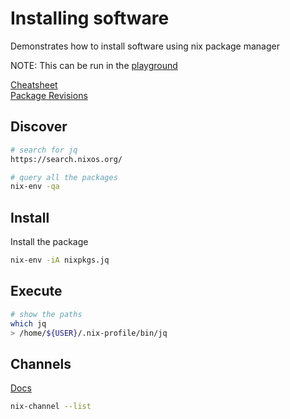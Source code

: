 # Installing software
Demonstrates how to install software using nix package manager

NOTE: This can be run in the [playground](../00_playground/README.md)


[Cheatsheet](https://nixos.wiki/wiki/Cheatsheet)  
[Package Revisions](https://lazamar.co.uk/nix-versions/?channel=nixpkgs-unstable&package=kubectl)  


## Discover
```sh
# search for jq
https://search.nixos.org/

# query all the packages
nix-env -qa
```

## Install
Install the package
```sh
nix-env -iA nixpkgs.jq
```

## Execute
```sh
# show the paths
which jq
> /home/${USER}/.nix-profile/bin/jq

```

## Channels
[Docs](https://nixos.wiki/wiki/Nix_channels)

```sh
nix-channel --list
```




